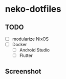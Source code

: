 # neko-dotfiles

## TODO

- [ ] modularize NixOS
- [ ] Docker
  - [ ] Android Studio
  - [ ] Flutter

## Screenshot
